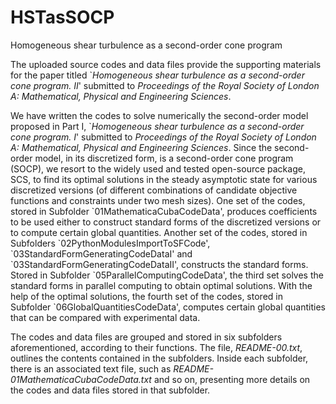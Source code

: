 # HSTasSOCP
Homogeneous shear turbulence as a second-order cone program

The uploaded source codes and data files provide the supporting materials for the paper titled
    \`*Homogeneous shear turbulence as a second-order cone program. II*\'
submitted to
     *Proceedings of the Royal Society of London A: Mathematical, Physical and Engineering Sciences*. 

We have written the codes to solve numerically the second-order model proposed in Part I,
    \`*Homogeneous shear turbulence as a second-order cone program. I*\'
submitted to
     *Proceedings of the Royal Society of London A: Mathematical, Physical and Engineering Sciences*.
Since the second-order model, in its discretized form, is a second-order cone program (SOCP), 
we resort to the widely used and tested open-source package, SCS, to find its optimal solutions 
in the steady asymptotic state for various discretized versions 
 (of different combinations of candidate objective functions and constraints under two mesh sizes). 
One set of the codes, stored in Subfolder \`01MathematicaCubaCodeData\',
produces coefficients to be used either to construct standard forms of the discretized versions
   or to compute certain global quantities.
Another set of the codes,  stored in Subfolders \`02PythonModulesImportToSFCode\',
 \`03StandardFormGeneratingCodeDataI\'
 and \`03StandardFormGeneratingCodeDataII\',
constructs the standard forms.
Stored in Subfolder \`05ParallelComputingCodeData\',
the third set solves the standard forms in parallel computing to obtain optimal solutions.
With the help of the optimal solutions, the fourth set of the codes,
stored in Subfolder \`06GlobalQuantitiesCodeData\',
computes certain global
quantities that can be compared with experimental data.
 
The codes and data files are grouped and stored in six subfolders aforementioned, 
according to their functions.
The file, *README-00.txt*, outlines the contents contained in the subfolders. 
Inside each subfolder, there is an associated text file, such as *README-01MathematicaCubaCodeData.txt* and so on,
presenting more details on the codes and data files stored in that subfolder.
